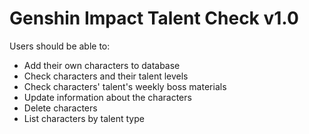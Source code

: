 # Genshin Impact Talent Check v1.0

Users should be able to:
  - Add  their own characters to database
  - Check characters and their talent levels
  - Check characters' talent's weekly boss materials
  - Update information about the characters
  - Delete characters
  - List characters by talent type
